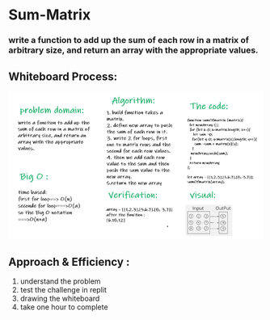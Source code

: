 # Sum-Matrix

### write a function to add up the sum of each row in a matrix of arbitrary size, and return an array with the appropriate values.



## Whiteboard Process:

![whiteboard](sum-matrix.PNG)

## Approach & Efficiency :
1. understand the problem
2. test the challenge in replit
3. drawing the whiteboard
4. take one hour to complete